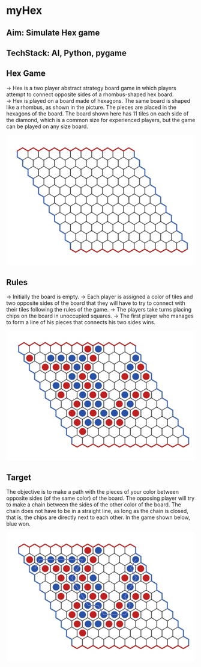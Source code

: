 # myHex

## Aim: Simulate Hex game 
## TechStack: AI, Python, pygame

## Hex Game

-> Hex is a two player abstract strategy board game in which players attempt to connect opposite sides of a rhombus-shaped hex board.<br/>
-> Hex is played on a board made of hexagons. The same board is shaped like a rhombus, as shown in the picture. The pieces are placed in the hexagons of the board. The board shown here has 11 tiles on each side of the diamond, which is a common size for experienced players, but the game can be played on any size board.

<p align="center">
<img src="hex-board-empty.png" alt="Hex Empty Board"  style="width:500px;" />
</p>

## Rules
-> Initially the board is empty.
-> Each player is assigned a color of tiles and two opposite sides of the board that they will have to try to connect with their tiles following the rules of the game.
-> The players take turns placing chips on the board in unoccupied squares.
-> The first player who manages to form a line of his pieces that connects his two sides wins.

<p align = "center">
<img src="hex-board-1.png" alt="Hex Board" style="width:500px;" />
</p>

## Target
The objective is to make a path with the pieces of your color between opposite sides (of the same color) of the board. The opposing player will try to make a chain between the sides of the other color of the board. The chain does not have to be in a straight line, as long as the chain is closed, that is, the chips are directly next to each other. In the game shown below, blue won.

<p align = "center">
<img src="hex-board-2.png" alt="Hex Board Blue Win" style="width:500px;" />
</p>

